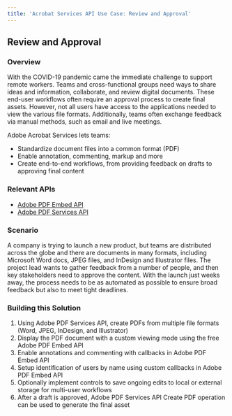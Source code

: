 ```yaml
---
title: 'Acrobat Services API Use Case: Review and Approval'
---
```


## Review and Approval

### Overview

With the COVID-19 pandemic came the immediate challenge to support remote workers. Teams and cross-functional groups need ways to share ideas and information, collaborate, and review digital documents. These end-user workflows often require an approval process to create final assets. However, not all users have access to the applications needed to view the various file formats. Additionally, teams often exchange feedback via manual methods, such as email and live meetings.

Adobe Acrobat Services lets teams:

* Standardize document files into a common format (PDF)
* Enable annotation, commenting, markup and more
* Create end-to-end workflows, from providing feedback on drafts to approving final content

### Relevant APIs

* [Adobe PDF Embed API](/src/pages/apis/pdf-embed.md)
* [Adobe PDF Services API](/src/pages/apis/pdf-services.md)

### Scenario

A company is trying to launch a new product, but teams are distributed across the globe and there are documents in many formats, including Microsoft Word docs, JPEG files, and InDesign and Illustrator files. The project lead wants to gather feedback from a number of people, and then key stakeholders need to approve the content. With the launch just weeks away, the process needs to be as automated as possible to ensure broad feedback but also to meet tight deadlines.

### Building this Solution

1. Using Adobe PDF Services API, create PDFs from multiple file formats (Word, JPEG, InDesign, and Illustrator)
2. Display the PDF document with a custom viewing mode using the free Adobe PDF Embed API
3. Enable annotations and commenting with callbacks in Adobe PDF Embed API
4. Setup identification of users by name using custom callbacks in Adobe PDF Embed API
5. Optionally implement controls to save ongoing edits to local or external storage for multi-user workflows
6. After a draft is approved, Adobe PDF Services API Create PDF operation can be used to generate the final asset
